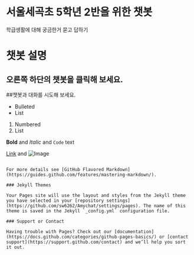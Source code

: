 # 서울세곡초 5학년 2반을 위한 챗봇
 학급생활에 대해 궁금한거 묻고 답하기

# 챗봇 설명
## 오른쪽 하단의 챗봇을 클릭해 보세요.
##챗봇과 대화를 시도해 보세요.


- Bulleted
- List

1. Numbered
2. List

**Bold** and _Italic_ and `Code` text

[Link](url) and ![Image](src)
```

For more details see [GitHub Flavored Markdown](https://guides.github.com/features/mastering-markdown/).

### Jekyll Themes

Your Pages site will use the layout and styles from the Jekyll theme you have selected in your [repository settings](https://github.com/sw6262/Amychat/settings/pages). The name of this theme is saved in the Jekyll `_config.yml` configuration file.

### Support or Contact

Having trouble with Pages? Check out our [documentation](https://docs.github.com/categories/github-pages-basics/) or [contact support](https://support.github.com/contact) and we’ll help you sort it out.
